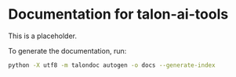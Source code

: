 # Documentation for talon-ai-tools

This is a placeholder.

To generate the documentation, run:

```sh
python -X utf8 -m talondoc autogen -o docs --generate-index
```
